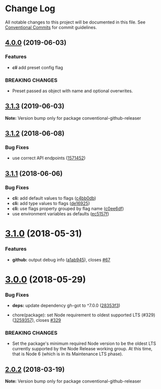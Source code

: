 # Change Log

All notable changes to this project will be documented in this file.
See [Conventional Commits](https://conventionalcommits.org) for commit guidelines.

<a name="4.0.0"></a>
## [4.0.0](https://github.com/conventional-changelog/releaser-tools/compare/conventional-github-releaser@3.1.2...conventional-github-releaser@3.1.3) (2019-06-03)

### Features

* ***cli*** add preset config flag

### BREAKING CHANGES

* Preset passed as object with name and optional overwrites.

<a name="3.1.3"></a>
## [3.1.3](https://github.com/conventional-changelog/releaser-tools/compare/conventional-github-releaser@3.1.2...conventional-github-releaser@3.1.3) (2019-06-03)




**Note:** Version bump only for package conventional-github-releaser

<a name="3.1.2"></a>
## [3.1.2](https://github.com/conventional-changelog/releaser-tools/compare/conventional-github-releaser@3.1.1...conventional-github-releaser@3.1.2) (2018-06-08)


### Bug Fixes

* use correct API endpoints ([1571452](https://github.com/conventional-changelog/releaser-tools/commit/1571452))




<a name="3.1.1"></a>
## [3.1.1](https://github.com/conventional-changelog/releaser-tools/compare/conventional-github-releaser@3.1.0...conventional-github-releaser@3.1.1) (2018-06-06)


### Bug Fixes

* **cli:** add default values to flags ([c4bb0db](https://github.com/conventional-changelog/releaser-tools/commit/c4bb0db))
* **cli:** add type values to flags ([de16925](https://github.com/conventional-changelog/releaser-tools/commit/de16925))
* **cli:** use flags property grouped by flag name ([c0ee6df](https://github.com/conventional-changelog/releaser-tools/commit/c0ee6df))
* use environment variables as defaults ([ec5157f](https://github.com/conventional-changelog/releaser-tools/commit/ec5157f))




<a name="3.1.0"></a>
# [3.1.0](https://github.com/conventional-changelog/releaser-tools/compare/conventional-github-releaser@3.0.0...conventional-github-releaser@3.1.0) (2018-05-31)


### Features

* **github:** output debug info ([a1ab945](https://github.com/conventional-changelog/releaser-tools/commit/a1ab945)), closes [#67](https://github.com/conventional-changelog/releaser-tools/issues/67)




<a name="3.0.0"></a>
# [3.0.0](https://github.com/conventional-changelog/releaser-tools/compare/conventional-github-releaser@2.0.2...conventional-github-releaser@3.0.0) (2018-05-29)


### Bug Fixes

* **deps:** update dependency gh-got to ^7.0.0 ([28353f3](https://github.com/conventional-changelog/releaser-tools/commit/28353f3))


*  chore(package): set Node requirement to oldest supported LTS (#329) ([3259357](https://github.com/conventional-changelog/releaser-tools/commit/3259357)), closes [#329](https://github.com/conventional-changelog/releaser-tools/issues/329)


### BREAKING CHANGES

* Set the package's minimum required Node version to be the oldest LTS
currently supported by the Node Release working group. At this time,
that is Node 6 (which is in its Maintenance LTS phase).




<a name="2.0.2"></a>
## [2.0.2](https://github.com/conventional-changelog/releaser-tools/compare/conventional-github-releaser@2.0.1...conventional-github-releaser@2.0.2) (2018-03-19)




**Note:** Version bump only for package conventional-github-releaser
